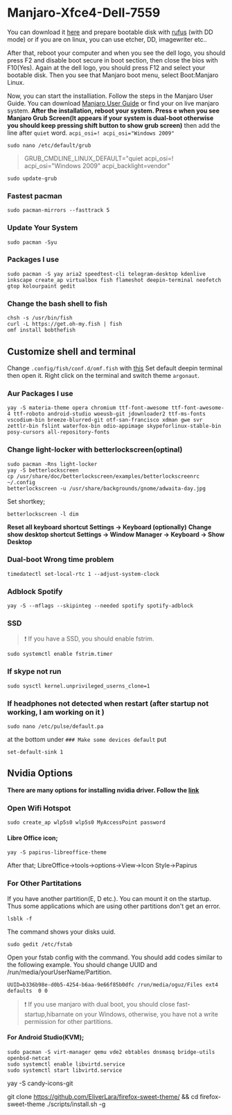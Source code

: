 # Manjaro-Xfce4-Dell-7559
You can download it [here](https://manjaro.org/download/official/xfce/) and prepare bootable disk with [rufus](https://rufus.akeo.ie/) (with DD mode) or if you are on linux, you can use etcher, DD, imagewriter etc..

After that, reboot your computer and when you see the dell logo, you should press F2 and disable boot secure in boot section, then close the bios with F10(Yes). Again at the dell logo, you should press F12 and select your bootable disk. Then you see that Manjaro boot menu, select Boot:Manjaro Linux. 

Now, you can start the installiation. Follow the steps in the Manjaro User Guide. You can download [Manjaro User Guide](https://manjaro.org/support/userguide/) or find your on live manjaro system.
**After the installation, reboot your system. Press e when you see Manjaro Grub Screen(It appears if your system is dual-boot otherwise you should keep pressing shift button to show grub screen)**
then add the line after `quiet` word.
```acpi_osi=! acpi_osi="Windows 2009" ``` 

```
sudo nano /etc/default/grub 
```
> GRUB_CMDLINE_LINUX_DEFAULT="quiet acpi_osi=! acpi_osi=\"Windows 2009\" acpi_backlight=vendor"

```
sudo update-grub
```

### Fastest pacman
```
sudo pacman-mirrors --fasttrack 5
```
### Update Your System
```
sudo pacman -Syu
```



### Packages I use
```
sudo pacman -S yay aria2 speedtest-cli telegram-desktop kdenlive inkscape create_ap virtualbox fish flameshot deepin-terminal neofetch gtop kolourpaint gedit
```
### Change the bash shell to fish
```
chsh -s /usr/bin/fish
curl -L https://get.oh-my.fish | fish
omf install bobthefish
```
## Customize shell and terminal
Change `.config/fish/conf.d/omf.fish` with [this](https://github.com/oguzkaganeren/manjaro-cinnamon-dell-7559/blob/master/.config/fish/omf.fish)
Set default deepin terminal then open it. Right click on the terminal and switch theme `argonaut`.
### Aur Packages I use
```
yay -S materia-theme opera chromium ttf-font-awesome ttf-font-awesome-4 ttf-roboto android-studio woeusb-git jdownloader2 ttf-ms-fonts vscodium-bin breeze-blurred-git otf-san-francisco xdman gwe svr zettlr-bin fslint waterfox-bin odio-appimage skypeforlinux-stable-bin posy-cursors all-repository-fonts
```
### Change light-locker with betterlockscreen(optinal)
```
sudo pacman -Rns light-locker
yay -S betterlockscreen
cp /usr/share/doc/betterlockscreen/examples/betterlockscreenrc ~/.config
betterlockscreen -u /usr/share/backgrounds/gnome/adwaita-day.jpg
```
Set shortkey;
```
betterlockscreen -l dim
```

**Reset all keyboard shortcut Settings  →  Keyboard  (optionally)**
**Change show desktop shortcut Settings  →  Window Manager  →  Keyboard  → Show Desktop**
### Dual-boot Wrong time problem
```
timedatectl set-local-rtc 1 --adjust-system-clock
```
### Adblock Spotify
```
yay -S --mflags --skipinteg --needed spotify spotify-adblock
```

### SSD
>  :exclamation: If you have a SSD, you should enable fstrim.

```
sudo systemctl enable fstrim.timer
```
### If skype not run
```
sudo sysctl kernel.unprivileged_userns_clone=1
```
### If headphones not detected when restart (after startup not working, I am working on it )
```
sudo nano /etc/pulse/default.pa
```
at the bottom under `### Make some devices default` put
```
set-default-sink 1
```
## Nvidia Options
**There are many options for installing nvidia driver. Follow the [link](https://forum.manjaro.org/t/options-for-nvidia-optimus-graphics/75185)**

### Open Wifi Hotspot
```
sudo create_ap wlp5s0 wlp5s0 MyAccessPoint password
```

#### Libre Office icon;
```
yay -S papirus-libreoffice-theme
```
After that;
LibreOffice->tools->options->View->Icon Style->Papirus
### For Other Partitations
If you have another partition(E, D etc.). You can mount it on the startup. Thus some applications which are using other partitions don't get an error.

```
lsblk -f
```
The command shows your disks uuid.
```
sudo gedit /etc/fstab 
```
Open your fstab config with the command. You should add codes similar to the following example. You should change UUID and /run/media/yourUserName/Partition.
```
UUID=b336b98e-d0b5-4254-b6aa-9e66f85b0dfc /run/media/oguz/Files ext4 defaults  0 0
```

>  :exclamation: If you use manjaro with dual boot, you should close fast-startup,hibarnate on your Windows, otherwise, you have not a write permission for other partitions.
#### For Android Studio(KVM);
```
sudo pacman -S virt-manager qemu vde2 ebtables dnsmasq bridge-utils openbsd-netcat
sudo systemctl enable libvirtd.service
sudo systemctl start libvirtd.service
```

yay -S candy-icons-git

git clone https://github.com/EliverLara/firefox-sweet-theme/ && cd firefox-sweet-theme
./scripts/install.sh -g

